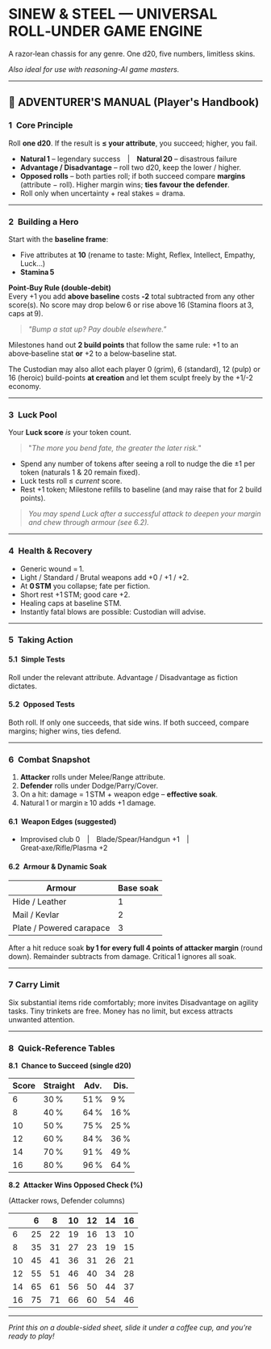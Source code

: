 # **SINEW & STEEL — UNIVERSAL ROLL‑UNDER GAME ENGINE**

A razor‑lean chassis for any genre. One d20, five numbers, limitless skins. 

*Also ideal for use with reasoning-AI game masters.*

---

## 📜 ADVENTURER'S MANUAL (Player's Handbook)

### 1 Core Principle

Roll **one d20**. If the result is **≤ your attribute**, you succeed; higher, you fail.

- **Natural 1** – legendary success | **Natural 20** – disastrous failure
- **Advantage / Disadvantage** – roll two d20, keep the lower / higher.
- **Opposed rolls** – both parties roll; if both succeed compare **margins** (attribute − roll). Higher margin wins; **ties favour the defender**.
- Roll only when uncertainty + real stakes = drama.

---

### 2 Building a Hero

Start with the **baseline frame**:

- Five attributes at **10** (rename to taste: Might, Reflex, Intellect, Empathy, Luck…)
- **Stamina 5**

**Point‑Buy Rule (double‑debit)**\
Every +1 you add **above baseline** costs **‑2** total subtracted from any other score(s).
No score may drop below 6 or rise above 16 (Stamina floors at 3, caps at 9).

> *"Bump a stat up? Pay double elsewhere."*

Milestones hand out **2 build points** that follow the same rule: +1 to an above‑baseline stat **or** +2 to a below‑baseline stat.

The Custodian may also allot each player 0 (grim), 6 (standard), 12 (pulp) or 16 (heroic) build-points **at creation** and let them sculpt freely by the +1/-2 economy.

---

### 3 Luck Pool

Your **Luck score** *is* your token count.

> "*The more you bend fate, the greater the later risk.*"

- Spend any number of tokens after seeing a roll to nudge the die ±1 per token (naturals 1 & 20 remain fixed).
- Luck tests roll ≤ *current* score.
- Rest +1 token; Milestone refills to baseline (and may raise that for 2 build points).

> *You may spend Luck after a successful attack to deepen your margin and chew through armour (see 6.2).*

---

### 4 Health & Recovery

- Generic wound = 1.
- Light / Standard / Brutal weapons add +0 / +1 / +2.
- At **0 STM** you collapse; fate per fiction.
- Short rest +1 STM; good care +2.
- Healing caps at baseline STM.
- Instantly fatal blows are possible: Custodian will advise.

---

### 5 Taking Action

#### 5.1 Simple Tests

Roll under the relevant attribute. Advantage / Disadvantage as fiction dictates.

#### 5.2 Opposed Tests

Both roll. If only one succeeds, that side wins. If both succeed, compare margins; higher wins, ties defend.

---

### 6 Combat Snapshot

1. **Attacker** rolls under Melee/Range attribute.
2. **Defender** rolls under Dodge/Parry/Cover.
3. On a hit: damage = 1 STM + weapon edge – **effective soak**.
4. Natural 1 or margin ≥ 10 adds +1 damage.

#### 6.1 Weapon Edges (suggested)

- Improvised club 0 | Blade/Spear/Handgun +1 | Great‑axe/Rifle/Plasma +2

#### 6.2 Armour & Dynamic Soak

| Armour                   | Base soak |
| ------------------------ | --------- |
| Hide / Leather           | 1         |
| Mail / Kevlar            | 2         |
| Plate / Powered carapace | 3         |

After a hit reduce soak **by 1 for every full 4 points of attacker margin** (round down). Remainder subtracts from damage. Critical 1 ignores all soak.

---

### 7 Carry Limit

Six substantial items ride comfortably; more invites Disadvantage on agility tasks. Tiny trinkets are free. Money has no limit, but excess attracts unwanted attention.

---

### 8 Quick‑Reference Tables

**8.1 Chance to Succeed (single d20)**

| Score | Straight | Adv. | Dis. |
| ----- | -------- | ---- | ---- |
| 6     | 30 %     | 51 % | 9 %  |
| 8     | 40 %     | 64 % | 16 % |
| 10    | 50 %     | 75 % | 25 % |
| 12    | 60 %     | 84 % | 36 % |
| 14    | 70 %     | 91 % | 49 % |
| 16    | 80 %     | 96 % | 64 % |

**8.2 Attacker Wins Opposed Check (%)**

(Attacker rows, Defender columns)

|    | 6  | 8  | 10 | 12 | 14 | 16 |
| -- | -- | -- | -- | -- | -- | -- |
| 6  | 25 | 22 | 19 | 16 | 13 | 10 |
| 8  | 35 | 31 | 27 | 23 | 19 | 15 |
| 10 | 45 | 41 | 36 | 31 | 26 | 21 |
| 12 | 55 | 51 | 46 | 40 | 34 | 28 |
| 14 | 65 | 61 | 56 | 50 | 44 | 37 |
| 16 | 75 | 71 | 66 | 60 | 54 | 46 |

---

*Print this on a double-sided sheet, slide it under a coffee cup, and you’re ready to play!*